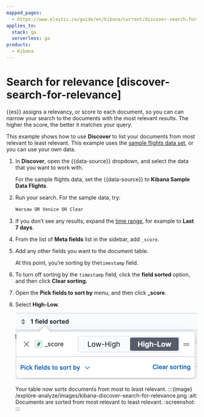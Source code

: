 ```yaml
---
mapped_pages:
  - https://www.elastic.co/guide/en/kibana/current/discover-search-for-relevance.html
applies_to:
  stack: ga
  serverless: ga
products:
  - Kibana
---
```


# Search for relevance [discover-search-for-relevance]

{{es}} assigns a relevancy, or score to each document, so you can can narrow your search to the documents with the most relevant results. The higher the score, the better it matches your query.

This example shows how to use **Discover** to list your documents from most relevant to least relevant. This example uses the [sample flights data set](../index.md#gs-get-data-into-kibana), or you can use your own data.

1. In **Discover**, open the {{data-source}} dropdown, and select the data that you want to work with.

    For the sample flights data, set the {{data-source}} to **Kibana Sample Data Flights**.

2. Run your search.  For the sample data, try:

    ```ts
    Warsaw OR Venice OR Clear
    ```

3. If you don’t see any results, expand the [time range](../query-filter/filtering.md), for example to **Last 7 days**.
4. From the list of **Meta fields** list in the sidebar, add `_score`.
5. Add any other fields you want to the document table.

    At this point, you’re sorting by the`timestamp` field.

6. To turn off sorting by the `timestamp` field, click the **field sorted** option, and then click **Clear sorting.**
7. Open the **Pick fields to sort by** menu, and then click **_score**.
8. Select **High-Low**.
   
   ![Field sorting popover](/explore-analyze/images/kibana-field-sorting-popover.png "title =50%")
   
   Your table now sorts documents from most to least relevant.
   :::{image} /explore-analyze/images/kibana-discover-search-for-relevance.png
   :alt: Documents are sorted from most relevant to least relevant.
   :screenshot:
   :::


